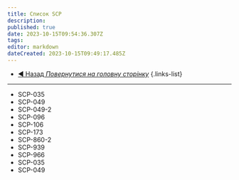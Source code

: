 ```yaml
---
title: Список SCP
description: 
published: true
date: 2023-10-15T09:54:36.307Z
tags: 
editor: markdown
dateCreated: 2023-10-15T09:49:17.485Z
---
```


- [:arrow_backward: Назад *Повернутися на головну сторінку*](/ua/home)
{.links-list}
---

- SCP-035
- SCP-049
- SCP-049-2
- SCP-096
- SCP-106
- SCP-173
- SCP-860-2
- SCP-939
- SCP-966
- SCP-035
- SCP-049
